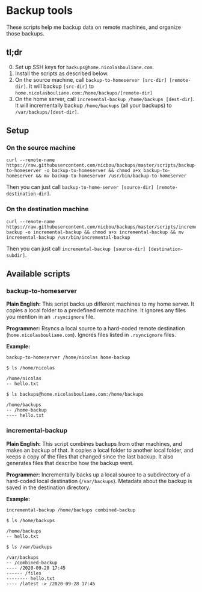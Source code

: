# Backup tools

These scripts help me backup data on remote machines, and organize those backups.

## tl;dr

0. Set up SSH keys for `backups@home.nicolasbouliane.com`.
1. Install the scripts as described below.
1. On the source machine, call `backup-to-homeserver [src-dir] [remote-dir]`. It will backup `[src-dir]` to `home.nicolasbouliane.com:/home/backups/[remote-dir]`
2. On the home server, call `incremental-backup /home/backups [dest-dir]`. It will incrementally backup `/home/backups` (all your backups) to `/var/backups/[dest-dir]`.

## Setup

### On the source machine
```
curl --remote-name https://raw.githubusercontent.com/nicbou/backups/master/scripts/backup-to-homeserver -o backup-to-homeserver && chmod a+x backup-to-homeserver && mv backup-to-homeserver /usr/bin/backup-to-homeserver
```

Then you can just call `backup-to-home-server [source-dir] [remote-destination-dir]`.

### On the destination machine
```
curl --remote-name https://raw.githubusercontent.com/nicbou/backups/master/scripts/incremental-backup -o incremental-backup && chmod a+x incremental-backup && mv incremental-backup /usr/bin/incremental-backup
```

Then you can just call `incremental-backup [source-dir] [destination-subdir]`.


## Available scripts

### backup-to-homeserver

**Plain English:** This script backs up different machines to my home server. It copies a local folder to a predefined remote machine. It ignores any files you mention in an `.rsyncignore` file.

**Programmer:** Rsyncs a local source to a hard-coded remote destination (`home.nicolasbouliane.com`). Ignores files listed in `.rsyncignore` files.

**Example:**

```
backup-to-homeserver /home/nicolas home-backup

$ ls /home/nicolas

/home/nicolas
-- hello.txt

$ ls backups@home.nicolasbouliane.com:/home/backups

/home/backups
-- /home-backup
---- hello.txt
```

### incremental-backup

**Plain English:** This script combines backups from other machines, and makes an backup of that. It copies a local folder to another local folder, and keeps a copy of the files that changed since the last backup. It also generates files that describe how the backup went.

**Programmer:** Incrementally backs up a local source to a subdirectory of a hard-coded local destination (`/var/backups`). Metadata about the backup is saved in the destination directory.

**Example:**

```
incremental-backup /home/backups combined-backup

$ ls /home/backups

/home/backups
-- hello.txt

$ ls /var/backups

/var/backups
-- /combined-backup
---- /2020-09-28 17:45
------ /files
-------- hello.txt
---- /latest -> /2020-09-28 17:45
```